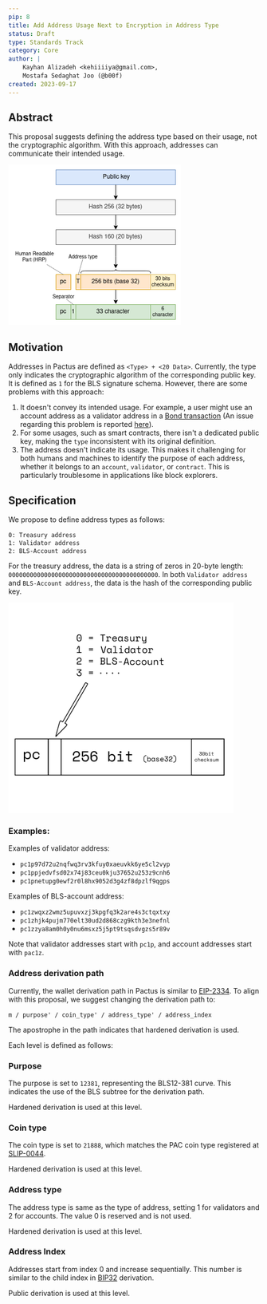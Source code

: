 ```yaml
---
pip: 8
title: Add Address Usage Next to Encryption in Address Type
status: Draft
type: Standards Track
category: Core
author: |
    Kayhan Alizadeh <kehiiiiya@gmail.com>,
    Mostafa Sedaghat Joo (@b00f)
created: 2023-09-17
---
```


## Abstract

This proposal suggests defining the address type based on their usage, not the cryptographic algorithm.
With this approach, addresses can communicate their intended usage.

![PIP-8 - address format](../assets/pip-8/pactus_address.png)

## Motivation

Addresses in Pactus are defined as `<Type> + <20 Data>`.
Currently, the type only indicates the cryptographic algorithm of the corresponding public key.
It is defined as `1` for the BLS signature schema.
However, there are some problems with this approach:

1. It doesn't convey its intended usage.
For example, a user might use an account address as a validator address in a [Bond transaction](https://pactus.org/learn/transaction/bond/) (An issue regarding this problem is reported [here](https://github.com/pactus-project/pactus/issues/510)).
2. For some usages, such as smart contracts, there isn't a dedicated public key, making the `type` inconsistent with its original definition.
3. The address doesn't indicate its usage. This makes it challenging for both humans and machines to identify the purpose of each address, whether it belongs to an `account`, `validator`, or `contract`. This is particularly troublesome in applications like block explorers.

## Specification

We propose to define address types as follows:

```text
0: Treasury address
1: Validator address
2: BLS-Account address
```

For the treasury address, the data is a string of zeros in 20-byte length: `000000000000000000000000000000000000000000`.
In both `Validator address` and `BLS-Account address`, the data is the hash of the corresponding public key.

![PIP-8 - address types](../assets/pip-8/pip-8-address.png)

### Examples:

 Examples of validator address:

- `pc1p97d72u2nqfwq3rv3kfuy0xaeuvkk6ye5cl2vyp`
- `pc1ppjedvfsd02x74j83ceu0kju37652u253z9cnh6`
- `pc1pnetupg0ewf2r0l8hx9052d3g4zf8dpzlf9qgps`

Examples of BLS-account address:

- `pc1zwqxz2wmz5upuvxzj3kpgfq3k2are4s3ctqxtxy`
- `pc1zhjk4pujm770elt30ud2d868czg9kth3e3nefnl`
- `pc1zzya8am0h0y0nu6msxz5j5pt9tsqsdvgzs5r89v`

Note that validator addresses start with `pc1p`, and account addresses start with `pac1z`.

### Address derivation path

Currently, the wallet derivation path in Pactus is similar to [EIP-2334](https://eips.ethereum.org/EIPS/eip-2334).
To align with this proposal, we suggest changing the derivation path to:

```
m / purpose' / coin_type' / address_type' / address_index
```

The apostrophe in the path indicates that hardened derivation is used.

Each level is defined as follows:

### Purpose

The purpose is set to `12381`, representing the BLS12-381 curve. This indicates the use of the BLS subtree for the derivation path.

Hardened derivation is used at this level.

### Coin type

The coin type is set to `21888`, which matches the PAC coin type registered at
[SLIP-0044](https://github.com/satoshilabs/slips/blob/master/slip-0044.md).

 Hardened derivation is used at this level.

### Address type

The address type is same as the type of address, setting 1 for validators and 2 for accounts.
The value 0 is reserved and is not used.

 Hardened derivation is used at this level.

### Address Index

Addresses start from index 0 and increase sequentially.
This number is similar to the child index in
[BIP32](https://github.com/bitcoin/bips/blob/master/bip-0032.mediawiki) derivation.

 Public derivation is used at this level.
